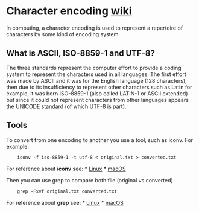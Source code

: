 # Character encoding [wiki](https://en.wikipedia.org/wiki/Character_encoding)

In computing, a character encoding is used to represent a repertoire of characters by some kind of encoding system.

## What is ASCII, ISO-8859-1 and UTF-8?

The three standards represent the computer effort to provide a coding system to represent the characters used in all languages. The first effort was made by ASCII and it was for the English language (128 characters), then due to its insufficiency to represent other characters such as Latin for example, it was born ISO-8859-1 (also called LATIN-1 or ASCII extended) but since it could not represent characters from other languages appears the UNICODE standard (of which UTF-8 is part).

## Tools

To convert from one encoding to another you use a tool, such as iconv. For example:

        iconv -f iso-8859-1 -t utf-8 < original.txt > converted.txt

For reference about **iconv** see:
    * [Linux](https://ss64.com/bash/iconv.html)
    * [macOS](https://ss64.com/osx/iconv.html)
    
Then you can use grep to compare both file (original vs converted)

        grep -Fxvf original.txt converted.txt

For reference about **grep** see:
    * [Linux](https://ss64.com/bash/grep.html)
    * [macOS](https://ss64.com/osx/grep.html)